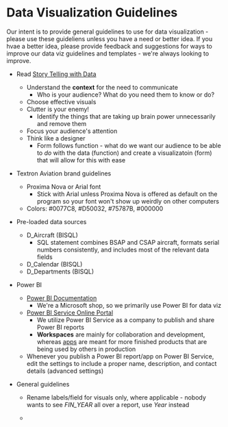 # Data Visualization Guidelines

Our intent is to provide general guidelines to use for data visualization - please use these guideliens unless you have a need or better idea. If you hvae a better idea, please provide feedback and suggestions for ways to improve our data viz guidelines and templates - we're always looking to improve.

- Read [Story Telling with Data](https://www.amazon.com/gp/product/1119002257/ref=as_li_qf_asin_il_tl?ie=UTF8&tag=storytellingwithdata-20&creative=9325&linkCode=as2&creativeASIN=1119002257&linkId=c9a5d9689e0665c8098acb1bd01b51e1)
  - Understand the **context** for the need to communicate
    - Who is your audience? What do you need them to know or do?
  - Choose effective visuals
  - Clutter is your enemy!
    - Identify the things that are taking up brain power unnecessarily and remove them
  - Focus your audience's attention
  - Think like a designer
    - Form follows function - what do we want our audience to be able to *do* with the data (function) and create a visualizatoin (form) that will allow for this with ease

- Textron Aviation brand guidelines
  - Proxima Nova or Arial font
    - Stick with Arial unless Proxima Nova is offered as default on the program so your font won't show up weirdly on other computers
  - Colors: #0077C8, #D50032, #75787B, #000000

- Pre-loaded data sources
  - D_Aircraft (BISQL)
    - SQL statement combines BSAP and CSAP aircraft, formats serial numbers consistently, and includes most of the relevant data fields
  - D_Calendar (BISQL)
  - D_Departments (BISQL)

- Power BI
  - [Power BI Documentation](https://docs.microsoft.com/en-us/power-bi/)
    - We're a Microsoft shop, so we primarily use Power BI for data viz
  - [Power BI Service Online Portal](https://app.powerbi.com/)
    - We utilize Power BI Service as a company to publish and share Power BI reports
    - **Workspaces** are mainly for collaboration and development, whereas [apps](https://app.powerbi.com/groups/me/apps) are meant for more finished products that are being used by others in production
  - Whenever you publish a Power BI report/app on Power BI Service, edit the settings to include a proper name, description, and contact details (advanced settings)

- General guidelines
  - Rename labels/field for visuals only, where applicable - nobody wants to see *FIN_YEAR* all over a report, use *Year* instead

  -
